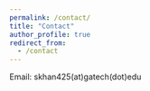 ```yaml
---
permalink: /contact/
title: "Contact"
author_profile: true
redirect_from:
  - /contact
---
```


Email: skhan425(at)gatech(dot)edu